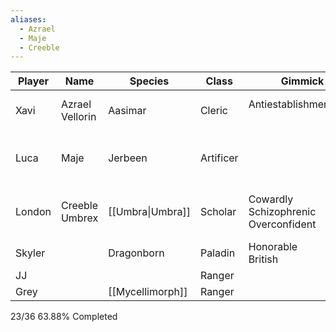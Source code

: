 ```yaml
---
aliases:
  - Azrael
  - Maje
  - Creeble
---
```



| Player | Name               | Species          | Class     | Gimmick                                    | Goal                               | Theme                                 |
| ------ | ------------------ | ---------------- | --------- | ------------------------------------------ | ---------------------------------- | ------------------------------------- |
| Xavi   | Azrael<br>Vellorin | Aasimar          | Cleric    | Antiestablishmentarian<br><br>             | Power<br>Revenge<br>Atonement      | TEMPORARY<br>*City of Tears*          |
| Luca   | Maje               | Jerbeen          | Artificer |                                            | [[Dream Machine]]<br>Remember Past | TEMPORARY<br>*Le Mans 66*             |
| London | Creeble<br>Umbrex  | [[Umbra\|Umbra]] | Scholar   | Cowardly<br>Schizophrenic<br>Overconfident |                                    | TEMPORARY<br>*Beneath Hollow Grounds* |
| Skyler |                    | Dragonborn       | Paladin   | Honorable<br>British                       |                                    |                                       |
| JJ     |                    |                  | Ranger    |                                            |                                    |                                       |
| Grey   |                    | [[Mycellimorph]]   | Ranger    |                                            |                                    |                                       |

23/36
63.88% Completed

